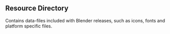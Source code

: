 Resource Directory
---
Contains data-files included with Blender releases, such as icons, fonts and platform specific files.